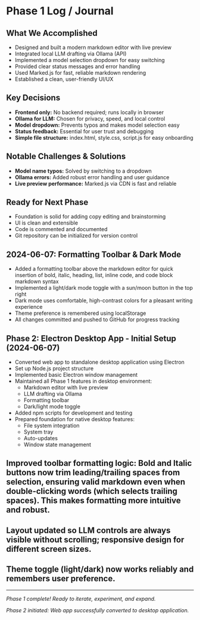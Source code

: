 # Phase 1 Log / Journal

## What We Accomplished
- Designed and built a modern markdown editor with live preview
- Integrated local LLM drafting via Ollama (API)
- Implemented a model selection dropdown for easy switching
- Provided clear status messages and error handling
- Used Marked.js for fast, reliable markdown rendering
- Established a clean, user-friendly UI/UX

## Key Decisions
- **Frontend only:** No backend required; runs locally in browser
- **Ollama for LLM:** Chosen for privacy, speed, and local control
- **Model dropdown:** Prevents typos and makes model selection easy
- **Status feedback:** Essential for user trust and debugging
- **Simple file structure:** index.html, style.css, script.js for easy onboarding

## Notable Challenges & Solutions
- **Model name typos:** Solved by switching to a dropdown
- **Ollama errors:** Added robust error handling and user guidance
- **Live preview performance:** Marked.js via CDN is fast and reliable

## Ready for Next Phase
- Foundation is solid for adding copy editing and brainstorming
- UI is clean and extensible
- Code is commented and documented
- Git repository can be initialized for version control

## 2024-06-07: Formatting Toolbar & Dark Mode
- Added a formatting toolbar above the markdown editor for quick insertion of bold, italic, heading, list, inline code, and code block markdown syntax
- Implemented a light/dark mode toggle with a sun/moon button in the top right
- Dark mode uses comfortable, high-contrast colors for a pleasant writing experience
- Theme preference is remembered using localStorage
- All changes committed and pushed to GitHub for progress tracking

## Phase 2: Electron Desktop App - Initial Setup (2024-06-07)
- Converted web app to standalone desktop application using Electron
- Set up Node.js project structure
- Implemented basic Electron window management
- Maintained all Phase 1 features in desktop environment:
  - Markdown editor with live preview
  - LLM drafting via Ollama
  - Formatting toolbar
  - Dark/light mode toggle
- Added npm scripts for development and testing
- Prepared foundation for native desktop features:
  - File system integration
  - System tray
  - Auto-updates
  - Window state management

## Improved toolbar formatting logic: Bold and Italic buttons now trim leading/trailing spaces from selection, ensuring valid markdown even when double-clicking words (which selects trailing spaces). This makes formatting more intuitive and robust.
## Layout updated so LLM controls are always visible without scrolling; responsive design for different screen sizes.
## Theme toggle (light/dark) now works reliably and remembers user preference.

---

*Phase 1 complete! Ready to iterate, experiment, and expand.*

*Phase 2 initiated: Web app successfully converted to desktop application.* 
